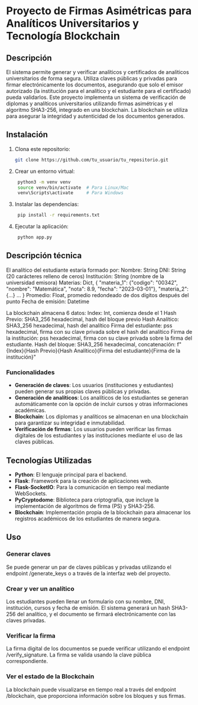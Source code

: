 # Proyecto de Firmas Asimétricas para Analíticos Universitarios y Tecnología Blockchain
   
## Descripción

El sistema permite generar y verificar analíticos y certificados de analiticos universitarios de forma segura. Utiliza claves públicas y privadas para firmar electrónicamente los documentos, asegurando que solo el emisor autorizado (la institución para el analítico y el estudiante para el certificado) pueda validarlos. 
Este proyecto implementa un sistema de verificación de diplomas y analíticos universitarios utilizando firmas asimétricas y el algoritmo SHA3-256, integrado en una blockchain. La blockchain se utiliza para asegurar la integridad y autenticidad de los documentos generados.


## Instalación

1. Clona este repositorio:
   ```bash
   git clone https://github.com/tu_usuario/tu_repositorio.git
2. Crear un entorno virtual:
   ```bash
    python3 -m venv venv
    source venv/bin/activate  # Para Linux/Mac
    venv\Scripts\activate     # Para Windows
3. Instalar las dependencias:
   ```bash
    pip install -r requirements.txt
4. Ejecutar la aplicación:
   ```bash
    python app.py

## Descripción técnica

El analítico del estudiante estaría formado por:
Nombre: String
DNI: String (20 carácteres relleno de ceros)
Institución: String (nombre de la universidad emisora)
Materias: Dict, { "materia_1": {"codigo": "00342", "nombre": "Matemática", "nota": 8.9, "fecha": "2023-03-01"}, "materia_2": {...} ... }
Promedio: Float, promedio redondeado de dos dígitos después del punto
Fecha de emisión: Datetime

La blockchain almacena 6 datos:
Index: Int, comienza desde el 1
Hash Previo:  SHA3_256 hexadecimal, hash del bloque previo
Hash Analítico: SHA3_256 hexadecimal, hash del analítico
Firma del estudiante: pss hexadecimal, firma con su clave privada sobre el hash del analítico
Firma de la institución: pss hexadecimal, firma con su clave privada sobre la firma del estudiante.
Hash del bloque: SHA3_256 hexadecimal, concatenación: f"{Index}{Hash Previo}{Hash Analítico}{Firma del estudiante}{Firma de la institución}"
      
### Funcionalidades

- **Generación de claves**: Los usuarios (instituciones y estudiantes) pueden generar sus propias claves públicas y privadas.
- **Generación de analíticos**: Los analíticos de los estudiantes se generan automáticamente con la opción de incluir cursos y otras informaciones académicas.
- **Blockchain**: Los diplomas y analíticos se almacenan en una blockchain para garantizar su integridad e inmutabilidad.
- **Verificación de firmas**: Los usuarios pueden verificar las firmas digitales de los estudiantes y las instituciones mediante el uso de las claves públicas.
  
## Tecnologías Utilizadas

- **Python**: El lenguaje principal para el backend.
- **Flask**: Framework para la creación de aplicaciones web.
- **Flask-SocketIO**: Para la comunicación en tiempo real mediante WebSockets.
- **PyCryptodome**: Biblioteca para criptografía, que incluye la implementación de algoritmos de firma (PS) y SHA3-256.
- **Blockchain**: Implementación propia de la blockchain para almacenar los registros académicos de los estudiantes de manera segura.


## Uso
### Generar claves
Se puede generar un par de claves públicas y privadas utilizando el endpoint /generate_keys o a través de la interfaz web del proyecto.

### Crear y ver un analítico
Los estudiantes pueden llenar un formulario con su nombre, DNI, institución, cursos y fecha de emisión. El sistema generará un hash SHA3-256 del analítico, y el documento se firmará electrónicamente con las claves privadas.

### Verificar la firma
La firma digital de los documentos se puede verificar utilizando el endpoint /verify_signature. La firma se valida usando la clave pública correspondiente.

### Ver el estado de la Blockchain
La blockchain puede visualizarse en tiempo real a través del endpoint /blockchain, que proporciona información sobre los bloques y sus firmas.
